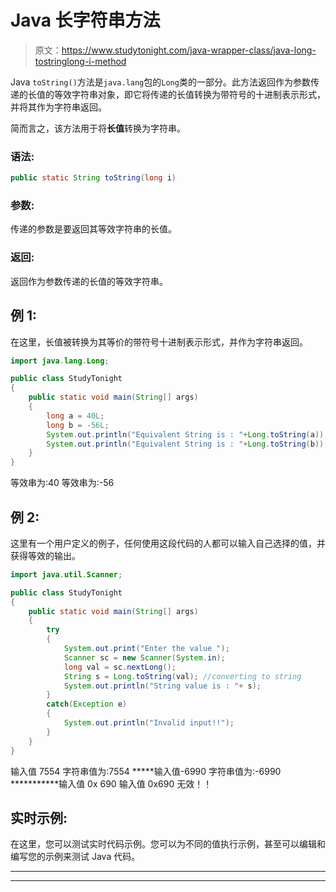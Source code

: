 # Java 长字符串方法

> 原文：<https://www.studytonight.com/java-wrapper-class/java-long-tostringlong-i-method>

Java `toString()`方法是`java.lang`包的`Long`类的一部分。此方法返回作为参数传递的长值的等效字符串对象，即它将传递的长值转换为带符号的十进制表示形式，并将其作为字符串返回。

简而言之，该方法用于将**长值**转换为字符串。

### 语法:

```java
public static String toString(long i) 
```

### 参数:

传递的参数是要返回其等效字符串的长值。

### 返回:

返回作为参数传递的长值的等效字符串。

## 例 1:

在这里，长值被转换为其等价的带符号十进制表示形式，并作为字符串返回。

```java
import java.lang.Long;

public class StudyTonight
{  
	public static void main(String[] args)
	{  
		long a = 40L;
		long b = -56L;
		System.out.println("Equivalent String is : "+Long.toString(a));   
		System.out.println("Equivalent String is : "+Long.toString(b));   
	}  
} 
```

等效串为:40
等效串为:-56

## 例 2:

这里有一个用户定义的例子，任何使用这段代码的人都可以输入自己选择的值，并获得等效的输出。

```java
import java.util.Scanner;  

public class StudyTonight
{  
	public static void main(String[] args) 
	{  
		try
		{
			System.out.print("Enter the value ");  
			Scanner sc = new Scanner(System.in);  
			long val = sc.nextLong();  
			String s = Long.toString(val); //converting to string
			System.out.println("String value is : "+ s);  
		}
		catch(Exception e)
		{
			System.out.println("Invalid input!!");
		}
	}  
}
```

输入值 7554
字符串值为:7554
*****输入值-6990
字符串值为:-6990
***********输入值 0x 690
输入值 0x690
无效！！

## 实时示例:

在这里，您可以测试实时代码示例。您可以为不同的值执行示例，甚至可以编辑和编写您的示例来测试 Java 代码。

* * *

* * *